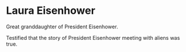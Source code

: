 # Laura Eisenhower

Great granddaughter of President Eisenhower. 

Testified that the story of President Eisenhower meeting with aliens was true. 